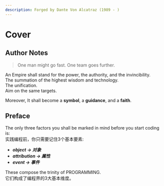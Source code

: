 ```yaml
---
description: Forged by Dante Von Alcatraz (1989 - )
---
```


# Cover

## Author Notes

> One man might go fast. One team goes further.

An Empire shall stand for the power,  the authority, and the invincibility.  
The summation of the highest wisdom and technology.  
The unification.   
Aim on the same targets.

Moreover, It shall become a **symbol**, a **guidance**, and a **faith**.

## Preface

The only three factors you shall be marked in mind before you start coding is:  
实践编程前，你只需要记住3个基本要素:

* _**object -&gt; 对象**_
* _**attribution -&gt; 属性**_
* _**event -&gt; 事件**_

These compose the trinity of PROGRAMMING.  
它们构成了编程界的3大基本维度。

